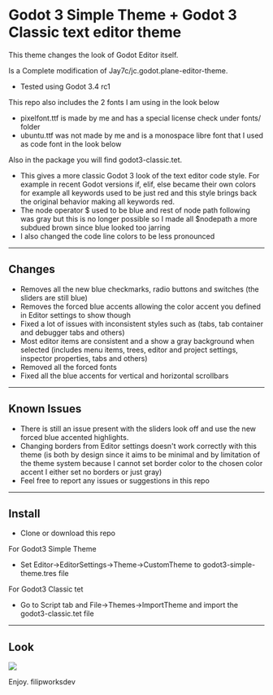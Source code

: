 # Godot 3 Simple Theme + Godot 3 Classic text editor theme

This theme changes the look of Godot Editor itself. 

Is a Complete modification of Jay7c/jc.godot.plane-editor-theme. 
- Tested using Godot 3.4 rc1

This repo also includes the 2 fonts I am using in the look below 
- pixelfont.ttf is made by me and has a special license check under fonts/ folder
- ubuntu.ttf was not made by me and is a monospace libre font that I used as code font in the look below

Also in the package you will find godot3-classic.tet. 
- This gives a more classic Godot 3 look of the text editor code style. For example in recent Godot versions if, elif, else became their own colors for example all keywords used to be just red and this style brings back the original behavior making all keywords red.
- The node operator $ used to be blue and rest of node path following was gray but this is no longer possible so I made all $nodepath a more subdued brown since blue looked too jarring
- I also changed the code line colors to be less pronounced

--------------------------------------------------

## Changes 

- Removes all the new blue checkmarks, radio buttons and switches (the sliders are still blue)
- Removes the forced blue accents allowing the color accent you defined in Editor settings to show though
- Fixed a lot of issues with inconsistent styles such as (tabs, tab container and debugger tabs and others)
- Most editor items are consistent and a show a gray background when selected (includes menu items, trees, editor and project settings, inspector properties, tabs and others)
- Removed all the forced fonts
- Fixed all the blue accents for vertical and horizontal scrollbars 

--------------------------------------------------

## Known Issues

- There is still an issue present with the sliders look off and use the new forced blue accented highlights.
- Changing borders from Editor settings doesn't work correctly with this theme (is both by design since it aims to be minimal and by limitation of the theme system because I cannot set border color to the chosen color accent I either set no borders or just gray) 
- Feel free to report any issues or suggestions in this repo

--------------------------------------------------

## Install

- Clone or download this repo 

For Godot3 Simple Theme
- Set Editor->EditorSettings->Theme->CustomTheme to godot3-simple-theme.tres file

For Godot3 Classic tet
- Go to Script tab and File->Themes->ImportTheme and import the godot3-classic.tet file 
    
--------------------------------------------------

## Look

<img src="https://raw.githubusercontent.com/filipworksdev/godot3-simple-theme/master/look.png">

Enjoy.
filipworksdev

